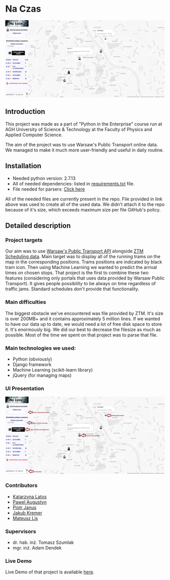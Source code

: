 # Na Czas
![Logo](https://raw.githubusercontent.com/pawelaugustyn/django/master/MainLogo.png)

## Introduction
This project was made as a part of "Python in the Enterprise" course run at AGH University of Science & Technology at the Faculty of Physics and Applied Computer Science.

The aim of the project was to use Warsaw's Public Transport online data. We managed to make it much more user-friendly and useful in daily routine.


## Installation
- Needed python version: 2.7.13
- All of needed dependencies: listed in [requirements.txt](requirements.txt) file.
- File needed for parsers: [Click here](http://bit.ly/2hgWuUh)

All of the needed files are currently present in the repo. File provided in link above was used to create all of the used data.
We didn't attach it to the repo because of it's size, which exceeds maximum size per file GitHub's policy.

## Detailed description
### Project targets
Our aim was to use [Warsaw's Public Transport API](http://api.um.warszawa.pl) alongside [ZTM Scheduling data](http://ztm.waw.pl/?c=628).
Main target was to display all of the running trams on the map in the corresponding positions. Trams positions are indicated by black tram icon.
Then using Machine Learning we wanted to predict the arrival times on chosen stops.
That project is the first to combine these two features (considering only portals that uses data provided by Warsaw Public Transport).
It gives people possibility to be always on time regardless of traffic jams. Standard schedules don't provide that functionality.

### Main difficulties
The biggest obstacle we've encountered was file provided by ZTM. It's size is over 200MB+ and it contains approximately 5 million lines.
If we wanted to have our data up to date, we would need a lot of free disk space to store it. It's enormously big.
We did our best to decrease the filesize as much as possible. Most of the time we spent on that project was to parse that file.

### Main technologies we used:
- Python (obviously)
- Django framework
- Machine Learning (scikit-learn library)
- jQuery (for managing maps)

### UI Presentation
![UI](https://raw.githubusercontent.com/pawelaugustyn/django/master/MainPageDesc.png)

### Contributors
- [Katarzyna Latos](http://github.com/katarzynalatos)
- [Pawel Augustyn](http://github.com/pawelaugustyn)
- [Piotr Janus](http://github.com/piotrjanus)
- [Jakub Kremer](http://github.com/j-kremer)
- [Mateusz Lis](http://github.com/grizzlymati)

### Supervisors
- dr. hab. inż. Tomasz Szumlak
- mgr. inż. Adam Dendek

### Live Demo
Live Demo of that project is available [here](http://pitedjango.herokuapp.com).
